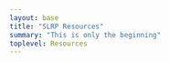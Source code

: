 ```yaml
---
layout: base
title: "SLRP Resources"
summary: "This is only the beginning"
toplevel: Resources
---
```



